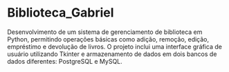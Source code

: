 # Biblioteca_Gabriel
 Desenvolvimento de um sistema de gerenciamento de biblioteca em Python, permitindo operações básicas como adição, remoção, edição, empréstimo e devolução de livros. O projeto inclui uma interface gráfica de usuário utilizando Tkinter e armazenamento de dados em dois bancos de dados diferentes: PostgreSQL e MySQL. 
